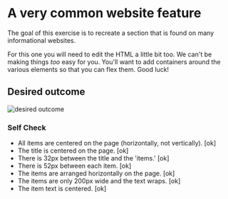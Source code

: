 # A very common website feature

The goal of this exercise is to recreate a section that is found on many informational websites.

For this one you will need to edit the HTML a little bit too. We can't be making things _too_ easy for you. You'll want to add containers around the various elements so that you can flex them. Good luck!

## Desired outcome

![desired outcome](./desired-outcome.png)

### Self Check

- All items are centered on the page (horizontally, not vertically). [ok]
- The title is centered on the page. [ok]
- There is 32px between the title and the 'items.' [ok]
- There is 52px between each item. [ok]
- The items are arranged horizontally on the page. [ok]
- The items are only 200px wide and the text wraps. [ok]
- The item text is centered. [ok]
